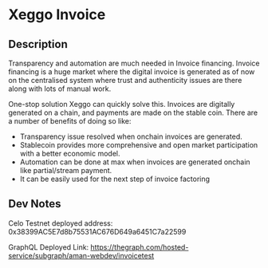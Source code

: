 # Xeggo Invoice

## Description
Transparency and automation are much needed in Invoice financing. Invoice financing is a huge market where the digital invoice is generated as of now on the centralised system where trust and authenticity issues are there along with lots of manual work.

One-stop solution Xeggo can quickly solve this. Invoices are digitally generated on a chain, and payments are made on the stable coin.
There are a number of benefits of doing so like:
* Transparency issue resolved when onchain invoices are generated.
* Stablecoin provides more comprehensive and open market participation with a better economic model.
* Automation can be done at max when invoices are generated onchain like partial/stream payment.
* It can be easily used for the next step of invoice factoring


## Dev Notes

Celo Testnet deployed address: 0x38399AC5E7d8b75531AC676D649a6451C7a22599

GraphQL Deployed Link:  https://thegraph.com/hosted-service/subgraph/aman-webdev/invoicetest
